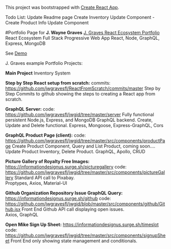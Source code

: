 This project was bootstrapped with [Create React App](https://github.com/facebookincubator/create-react-app).

Todo List:
Update Readme page 
Create Inventory Update Component - 
Create Product Info Update Component


#Portfolio Page for **J. Wayne Graves**
[J. Graves React Ecosystem Portfolio](https://github.com/jwgravesfl/jwgid) 
React Ecosystem Full Stack Progressive Web App
React, Node, GraphQL, Express, MongoDB

See [Demo](https://fast-hollows-60238.herokuapp.com/)


J. Graves example Portfolio Projects:

**Main Project** Inventory System

**Step by Step React setup from scratch:** commits: https://github.com/jwgravesfl/ReactFromScratch/commits/master
  Step by Step Commits to github showing the steps to creating a React app from scratch.

**GraphQL Server:** code: https://github.com/jwgravesfl/jwgid/tree/master/server 
  Fully functional persistent Node.js, Express, and MongoDB GraphQL backend.
  Create, Update and Delete functional.
  Express, Mongoose, Express-GraphQL, Cors

**GraphQL Product Page (client):** code: https://github.com/jwgravesfl/jwgid/tree/master/src/components/productPage
  Create Product Component, Query and List Product, coming soon.... Update Product Inventory, Delete Product.
  GraphQL, Apollo, CRUD 

**Picture Gallery of Royalty Free Images:** https://informationdesignus.surge.sh/picturegallery
  code: https://github.com/jwgravesfl/jwgid/tree/master/src/components/pictureGallery
  Standard API call to Pixabay.    
  Proptypes, Axios, Material-UI

**Github Organization Repository Issue GraphQL Query:** https://informationdesignus.surge.sh/github
  code: https://github.com/jwgravesfl/jwgid/blob/master/src/components/github/Github.jsx
  Front End Github API call displaying open issues.  
  Axios, GraphQL

**Open Mike Sign Up Sheet:**  https://informationdesignus.surge.sh/timeslot
  code: https://github.com/jwgravesfl/jwgid/tree/master/src/components/signupSheet
  Front End only showing state management and conditionals.

